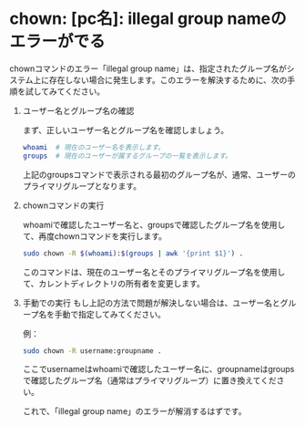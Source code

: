 # chown: [pc名]: illegal group nameのエラーがでる

chownコマンドのエラー「illegal group name」は、指定されたグループ名がシステム上に存在しない場合に発生します。このエラーを解決するために、次の手順を試してみてください。

1. ユーザー名とグループ名の確認

    まず、正しいユーザー名とグループ名を確認しましょう。

    ```bash
    whoami  # 現在のユーザー名を表示します。
    groups  # 現在のユーザーが属するグループの一覧を表示します。
    ```

    上記のgroupsコマンドで表示される最初のグループ名が、通常、ユーザーのプライマリグループとなります。

2. chownコマンドの実行

    whoamiで確認したユーザー名と、groupsで確認したグループ名を使用して、再度chownコマンドを実行します。

    ```bash
    sudo chown -R $(whoami):$(groups | awk '{print $1}') .
    ```

    このコマンドは、現在のユーザー名とそのプライマリグループ名を使用して、カレントディレクトリの所有者を変更します。

3. 手動での実行
もし上記の方法で問題が解決しない場合は、ユーザー名とグループ名を手動で指定してみてください。

    例：

    ```bash
    sudo chown -R username:groupname .
    ```

    ここでusernameはwhoamiで確認したユーザー名に、groupnameはgroupsで確認したグループ名（通常はプライマリグループ）に置き換えてください。

    これで、「illegal group name」のエラーが解消するはずです。
